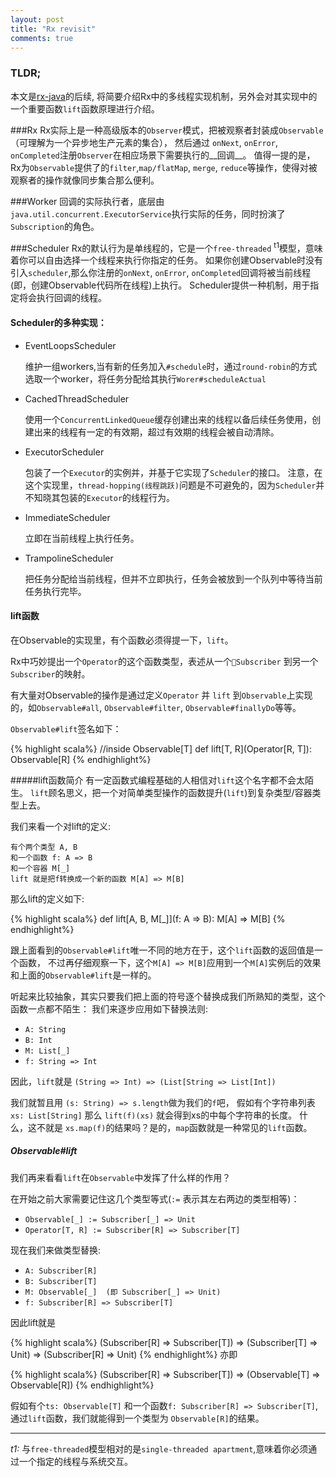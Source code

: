 ```yaml
---
layout: post
title: "Rx revisit"
comments: true
---
```

### TLDR;
本文是[rx-java](http://nicholas.ren/2014/05/09/about-rx-java.html)的后续,
将简要介绍Rx中的多线程实现机制，另外会对其实现中的一个重要函数`lift`函数原理进行介绍。

###Rx
Rx实际上是一种高级版本的`Observer`模式，把被观察者封装成`Observable`（可理解为一个异步地生产元素的集合），
然后通过 `onNext`, `onError`, `onCompleted`注册`Observer`在相应场景下需要执行的__回调__。
值得一提的是，Rx为`Observable`提供了的`filter`,`map/flatMap`, `merge`, `reduce`等操作，使得对被观察者的操作就像同步集合那么便利。

###Worker
回调的实际执行者，底层由`java.util.concurrent.ExecutorService`执行实际的任务，同时扮演了`Subscription`的角色。

###Scheduler
Rx的默认行为是单线程的，它是一个`free-threaded` <sup>t1</sup>模型，意味着你可以自由选择一个线程来执行你指定的任务。
如果你创建Observable时没有引入`scheduler`,那么你注册的`onNext`, `onError`, `onCompleted`回调将被当前线程(即，创建Observable代码所在线程)上执行。
Scheduler提供一种机制，用于指定将会执行回调的线程。

#### Scheduler的多种实现：

- EventLoopsScheduler

  维护一组workers,当有新的任务加入`#schedule`时，通过`round-robin`的方式选取一个worker，将任务分配给其执行`Worer#scheduleActual`

- CachedThreadScheduler

  使用一个`ConcurrentLinkedQueue`缓存创建出来的线程以备后续任务使用，创建出来的线程有一定的有效期，超过有效期的线程会被自动清除。

- ExecutorScheduler

  包装了一个`Executor`的实例并，并基于它实现了`Scheduler`的接口。
  注意，在这个实现里，`thread-hopping(线程跳跃)`问题是不可避免的，因为`Scheduler`并不知晓其包装的`Executor`的线程行为。

- ImmediateScheduler

  立即在当前线程上执行任务。

- TrampolineScheduler

  把任务分配给当前线程，但并不立即执行，任务会被放到一个队列中等待当前任务执行完毕。


#### lift函数
在Observable的实现里，有个函数必须得提一下，`lift`。

Rx中巧妙提出一个`Operator`的这个函数类型，表述从一个`Subscriber` 到另一个 `Subscriber`的映射。

有大量对Observable的操作是通过定义`Operator` 并 `lift` 到`Observable`上实现的，如`Observable#all`, `Observable#filter`, `Observable#finallyDo`等等。

`Observable#lift`签名如下：

{% highlight scala%}
//inside Observable[T]
def lift[T, R](Operator[R, T]): Observable[R]
{% endhighlight%}

#####lift函数简介
有一定函数式编程基础的人相信对`lift`这个名字都不会太陌生。
`lift`顾名思义，把一个对简单类型操作的函数提升(`lift`)到复杂类型/容器类型上去。

我们来看一个对lift的定义:
```
有个两个类型 A, B
和一个函数 f: A => B
和一个容器 M[_]
lift 就是把f转换成一个新的函数 M[A] => M[B]
```

那么lift的定义如下:

{% highlight scala%}
 def lift[A, B, M[_]](f: A => B): M[A] => M[B]
{% endhighlight%}

跟上面看到的`Observable#lift`唯一不同的地方在于，这个`lift`函数的返回值是一个函数，
不过再仔细观察一下，这个`M[A] => M[B]`应用到一个`M[A]`实例后的效果和上面的`Observable#lift`是一样的。

听起来比较抽象，其实只要我们把上面的符号逐个替换成我们所熟知的类型，这个函数一点都不陌生：
我们来逐步应用如下替换法则:

- `A: String`
- `B: Int`
- `M: List[_]`
- `f: String => Int`

因此，`lift`就是
`(String => Int) => (List[String => List[Int])`

我们就暂且用 `(s: String) => s.length`做为我们的`f`吧，
假如有个字符串列表 `xs: List[String]`
那么 `lift(f)(xs)` 就会得到xs的中每个字符串的长度。
什么，这不就是 `xs.map(f)`的结果吗？是的，`map`函数就是一种常见的`lift`函数。


##### Observable#lift
我们再来看看`lift`在`Observable`中发挥了什么样的作用？

在开始之前大家需要记住这几个类型等式(`:=` 表示其左右两边的类型相等)：
- `Observable[_] := Subscriber[_] => Unit`
- `Operator[T, R] := Subscriber[R] => Subscriber[T]`


现在我们来做类型替换:
- `A: Subscriber[R]`
- `B: Subscriber[T]`
- `M: Observable[_]  (即 Subscriber[_] => Unit)`
- `f: Subscriber[R] => Subscriber[T]`

因此lift就是

{% highlight scala%}
(Subscriber[R] => Subscriber[T]) => (Subscriber[T] => Unit) => (Subscriber[R] => Unit)
{% endhighlight%}
亦即

{% highlight scala%}
(Subscriber[R] => Subscriber[T]) => (Observable[T] => Observable[R])
{% endhighlight%}

假如有个`ts: Observable[T]` 和一个函数`f: Subscriber[R] => Subscriber[T]`,通过`lift`函数，我们就能得到一个类型为 `Observable[R]`的结果。

---
_t1:_ 与`free-threaded`模型相对的是`single-threaded apartment`,意味着你必须通过一个指定的线程与系统交互。
